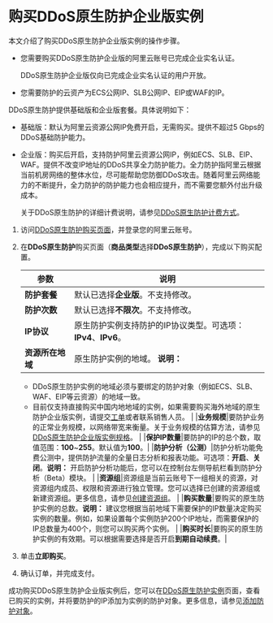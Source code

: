 # 购买DDoS原生防护企业版实例

本文介绍了购买DDoS原生防护企业版实例的操作步骤。

-   您需要购买DDoS原生防护企业版的阿里云账号已完成企业实名认证。

    DDoS原生防护企业版仅向已完成企业实名认证的用户开放。

-   您需要防护的云资产为ECS公网IP、SLB公网IP、EIP或WAF的IP。

DDoS原生防护提供基础版和企业版套餐。具体说明如下：

-   基础版：默认为阿里云资源公网IP免费开启，无需购买。提供不超过5 Gbps的DDoS基础防护能力。
-   企业版：购买后开启，支持防护阿里云资源公网IP，例如ECS、SLB、EIP、WAF。提供不改变IP地址的DDoS共享全力防护能力。全力防护指阿里云根据当前机房网络的整体水位，尽可能帮助您防御DDoS攻击。随着阿里云网络能力的不断提升，全力防护的防护能力也会相应提升，而不需要您额外付出升级成本。

    关于DDoS原生防护的详细计费说明，请参见[DDoS原生防护计费方式](/intl.zh-CN/产品定价/DDoS原生防护计费方式.md)。


1.  访问[DDoS原生防护购买页面](https://common-buy-intl.alibabacloud.com/?commodityCode=ddos_ddosbgp_public_intl)，并登录您的阿里云账号。

2.  在**DDoS原生防护**购买页面（**商品类型**选择**DDoS原生防护**），完成以下购买配置。

    |参数|说明|
    |--|--|
    |**防护套餐**|默认已选择**企业版**。不支持修改。|
    |**防护次数**|默认已选择**不限次**。不支持修改。|
    |**IP协议**|原生防护实例支持防护的IP协议类型。可选项：**IPv4**、**IPv6**。|
    |**资源所在地域**|原生防护实例的地域。 **说明：**

    -   DDoS原生防护实例的地域必须与要绑定的防护对象（例如ECS、SLB、WAF、EIP等云资源）的地域一致。
    -   目前仅支持直接购买中国内地地域的实例，如果需要购买海外地域的原生防护企业版实例，请提交[工单](https://workorder-intl.console.aliyun.com/?#/ticket/add/?productId=80)或者联系销售人员。 |
    |**业务规模**|要防护业务的正常业务规模，以网络带宽来衡量。关于业务规模的估算方法，请参见[DDoS原生防护企业版实例规格](/intl.zh-CN/产品定价/DDoS原生防护计费方式.mdsection_y6r_x7v_t68)。 |
    |**保护IP数量**|要防护的IP的总个数，取值范围：**100**~**255**。默认值为**100**。|
    |**防护分析（公测）**|防护分析功能免费公测中，提供防护流量的全量日志分析和报表功能。可选项：**开启**、**关闭**。**说明：** 开启防护分析功能后，您可以在控制台左侧导航栏看到防护分析（Beta）模块。 |
    |**资源组**|资源组是当前云账号下一组相关的资源，对资源组内成员、权限和资源进行独立管理。您可以选择已创建的资源组或新建资源组。更多信息，请参见[创建资源组]()。 |
    |**购买数量**|要购买的原生防护实例的总数。**说明：** 建议您根据当前地域下需要保护的IP数量决定购买实例的数量。例如，如果设置每个实例防护200个IP地址，而需要保护的IP总数量为400个，则您可以购买两个实例。 |
    |**购买时长**|要购买的原生防护实例的有效期。可以根据需要选择是否开启**到期自动续费**。|

3.  单击**立即购买**。

4.  确认订单，并完成支付。


成功购买DDoS原生防护企业版实例后，您可以在[DDoS原生防护实例](https://yundun.console.aliyun.com/?p=ddosbgp)页面，查看已购买的实例，并将要防护的IP添加为实例的防护对象。更多信息，请参见[添加防护对象](/intl.zh-CN/DDoS原生防护用户指南/实例管理/添加防护对象.md)。

